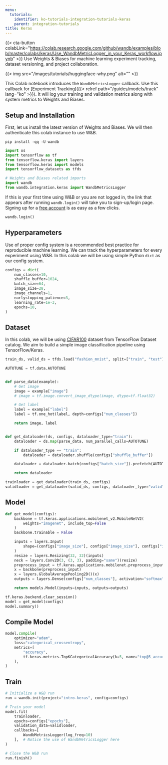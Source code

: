 ```yaml
---
menu:
  tutorials:
    identifier: ko-tutorials-integration-tutorials-keras
    parent: integration-tutorials
title: Keras
---
```


{{< cta-button colabLink="https://colab.research.google.com/github/wandb/examples/blob/master/colabs/keras/Use_WandbMetricLogger_in_your_Keras_workflow.ipynb" >}}
Use Weights & Biases for machine learning experiment tracking, dataset versioning, and project collaboration.

{{< img src="/images/tutorials/huggingface-why.png" alt="" >}}

This Colab notebook introduces the `WandbMetricsLogger` callback. Use this callback for [Experiment Tracking]({{< relref path="/guides/models/track" lang="ko" >}}). It will log your training and validation metrics along with system metrics to Weights and Biases.


## Setup and Installation

First, let us install the latest version of Weights and Biases. We will then authenticate this colab instance to use W&B.


```shell
pip install -qq -U wandb
```


```python
import os
import tensorflow as tf
from tensorflow.keras import layers
from tensorflow.keras import models
import tensorflow_datasets as tfds

# Weights and Biases related imports
import wandb
from wandb.integration.keras import WandbMetricsLogger
```

If this is your first time using W&B or you are not logged in, the link that appears after running `wandb.login()` will take you to sign-up/login page. Signing up for a [free account](https://wandb.ai/signup) is as easy as a few clicks.


```python
wandb.login()
```

## Hyperparameters

Use of proper config system is a recommended best practice for reproducible machine learning. We can track the hyperparameters for every experiment using W&B. In this colab we will be using simple Python `dict` as our config system.


```python
configs = dict(
    num_classes=10,
    shuffle_buffer=1024,
    batch_size=64,
    image_size=28,
    image_channels=1,
    earlystopping_patience=3,
    learning_rate=1e-3,
    epochs=10,
)
```

## Dataset

In this colab, we will be using [CIFAR100](https://www.tensorflow.org/datasets/catalog/cifar100) dataset from TensorFlow Dataset catalog. We aim to build a simple image classification pipeline using TensorFlow/Keras.


```python
train_ds, valid_ds = tfds.load("fashion_mnist", split=["train", "test"])
```


```python
AUTOTUNE = tf.data.AUTOTUNE


def parse_data(example):
    # Get image
    image = example["image"]
    # image = tf.image.convert_image_dtype(image, dtype=tf.float32)

    # Get label
    label = example["label"]
    label = tf.one_hot(label, depth=configs["num_classes"])

    return image, label


def get_dataloader(ds, configs, dataloader_type="train"):
    dataloader = ds.map(parse_data, num_parallel_calls=AUTOTUNE)

    if dataloader_type == "train":
        dataloader = dataloader.shuffle(configs["shuffle_buffer"])

    dataloader = dataloader.batch(configs["batch_size"]).prefetch(AUTOTUNE)

    return dataloader
```


```python
trainloader = get_dataloader(train_ds, configs)
validloader = get_dataloader(valid_ds, configs, dataloader_type="valid")
```

## Model


```python
def get_model(configs):
    backbone = tf.keras.applications.mobilenet_v2.MobileNetV2(
        weights="imagenet", include_top=False
    )
    backbone.trainable = False

    inputs = layers.Input(
        shape=(configs["image_size"], configs["image_size"], configs["image_channels"])
    )
    resize = layers.Resizing(32, 32)(inputs)
    neck = layers.Conv2D(3, (3, 3), padding="same")(resize)
    preprocess_input = tf.keras.applications.mobilenet.preprocess_input(neck)
    x = backbone(preprocess_input)
    x = layers.GlobalAveragePooling2D()(x)
    outputs = layers.Dense(configs["num_classes"], activation="softmax")(x)

    return models.Model(inputs=inputs, outputs=outputs)
```


```python
tf.keras.backend.clear_session()
model = get_model(configs)
model.summary()
```

## Compile Model


```python
model.compile(
    optimizer="adam",
    loss="categorical_crossentropy",
    metrics=[
        "accuracy",
        tf.keras.metrics.TopKCategoricalAccuracy(k=5, name="top@5_accuracy"),
    ],
)
```

## Train


```python
# Initialize a W&B run
run = wandb.init(project="intro-keras", config=configs)

# Train your model
model.fit(
    trainloader,
    epochs=configs["epochs"],
    validation_data=validloader,
    callbacks=[
        WandbMetricsLogger(log_freq=10)
    ],  # Notice the use of WandbMetricsLogger here
)

# Close the W&B run
run.finish()
```